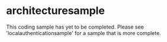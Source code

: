 # architecturesample

This coding sample has yet to be completed.
Please see 'localauthenticationsample' for a sample that is more complete.
